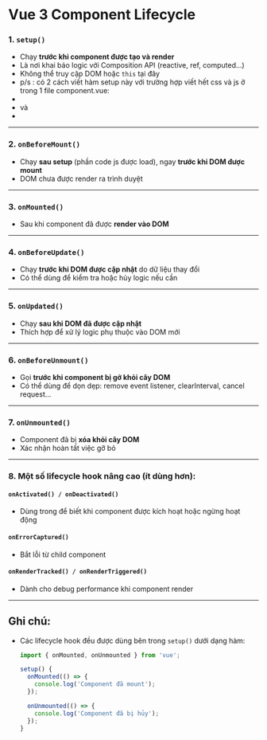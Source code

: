 # Vue 3 Component Lifecycle

### 1. `setup()`

- Chạy **trước khi component được tạo và render**
- Là nơi khai báo logic với Composition API (reactive, ref, computed...)
- Không thể truy cập DOM hoặc `this` tại đây
- p/s : có 2 cách viết hàm setup này với trường hợp viết hết css và js ở trong 1 file component.vue:
- <script>
- setup(){
- }
  </script>
- và
- <script setup></script>

---

### 2. `onBeforeMount()`

- Chạy **sau setup** (phần code js được load), ngay **trước khi DOM được mount**
- DOM chưa được render ra trình duyệt

---

### 3. `onMounted()`

- Sau khi component đã được **render vào DOM**

---

### 4. `onBeforeUpdate()`

- Chạy **trước khi DOM được cập nhật** do dữ liệu thay đổi
- Có thể dùng để kiểm tra hoặc hủy logic nếu cần

---

### 5. `onUpdated()`

- Chạy **sau khi DOM đã được cập nhật**
- Thích hợp để xử lý logic phụ thuộc vào DOM mới

---

### 6. `onBeforeUnmount()`

- Gọi **trước khi component bị gỡ khỏi cây DOM**
- Có thể dùng để dọn dẹp: remove event listener, clearInterval, cancel request...

---

### 7. `onUnmounted()`

- Component đã bị **xóa khỏi cây DOM**
- Xác nhận hoàn tất việc gỡ bỏ

---

### 8. Một số lifecycle hook nâng cao (ít dùng hơn):

#### `onActivated() / onDeactivated()`

- Dùng trong **<keep-alive>** để biết khi component được kích hoạt hoặc ngừng hoạt động

#### `onErrorCaptured()`

- Bắt lỗi từ child component

#### `onRenderTracked() / onRenderTriggered()`

- Dành cho debug performance khi component render

---

## Ghi chú:

- Các lifecycle hook đều được dùng bên trong `setup()` dưới dạng hàm:
  ```ts
  import { onMounted, onUnmounted } from 'vue';

  setup() {
    onMounted(() => {
      console.log('Component đã mount');
    });

    onUnmounted(() => {
      console.log('Component đã bị hủy');
    });
  }
